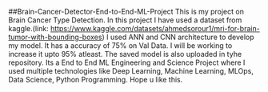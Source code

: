 ##Brain-Cancer-Detector-End-to-End-ML-Project
This is my project on Brain Cancer Type Detection.
In this project I have used a dataset from kaggle.(link: https://www.kaggle.com/datasets/ahmedsorour1/mri-for-brain-tumor-with-bounding-boxes)
I used ANN and CNN architecture to develop my model. It has a accuracy of 75% on Val Data. I will be working to increase it upto 95% atleast.
The saved model is also uploaded in tyhe repository.
Its a End to End ML Engineering and Science Project where I used multiple technologies like Deep Learning, Machine Learning, MLOps, Data Science, Python Programming.
Hope u like this.
